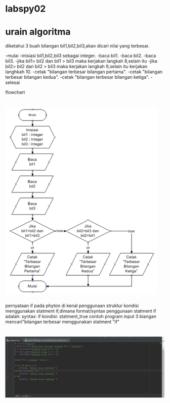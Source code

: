# labspy02


# urain algoritma
diketahui 3 buah bilangan bil1,bil2,bil3,akan dicari nilai yang terbesar.

-mulai
-inisiasi bil1,bil2,bil3 sebagai integer.
-baca bil1.
-baca bil2.
-baca bil3.
-jika bil1> bil2 dan bil1 > bil3 maka kerjakan langkah 8,selain itu
-jika bil2> bil2 dan bil2 > bil3 maka kerjakan langkah 9,selain itu kerjakan langhkah 10.
-cetak "bilangan terbesar bilangan pertama".
-cetak "bilangan terbesar bilangan kedua".
-cetak "bilangan terbesar bilangan ketiga".
-selesai 

flowchart
# ![GitHub Logo](flowchart.jpg)

pernyataan if
pada phyton di kenal penggunaan struktur kondisi menggunakan statment if,dimana format/syntax penggunaan statment if adalah:
syntax:
if kondisi:
		statment_true
contoh program input 3 biangan mencari"bilangan terbesar menggunakan statment "if"
# ![GitHub Logo](1.png) <h2>
